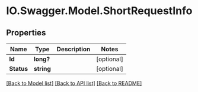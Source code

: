 # IO.Swagger.Model.ShortRequestInfo
## Properties

Name | Type | Description | Notes
------------ | ------------- | ------------- | -------------
**Id** | **long?** |  | [optional] 
**Status** | **string** |  | [optional] 

[[Back to Model list]](../README.md#documentation-for-models) [[Back to API list]](../README.md#documentation-for-api-endpoints) [[Back to README]](../README.md)

